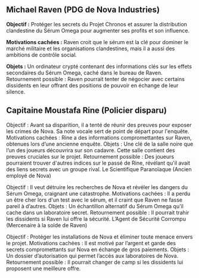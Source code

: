 ## Michael Raven (PDG de Nova Industries)

**Objectif :** Protéger les secrets du Projet Chronos et assurer la distribution clandestine du Sérum Omega pour augmenter ses profits et son influence.

**Motivations cachées :** Raven croit que le sérum est la clé pour dominer le marché militaire et les organisations clandestines, mais il a aussi des ambitions de contrôle social.

**Objets :** Un ordinateur crypté contenant des informations clés sur les effets secondaires du Sérum Omega, caché dans le bureau de Raven.
Retournement possible : Raven pourrait tenter de négocier avec certains dissidents en leur offrant des positions de pouvoir en échange de leur silence.

## Capitaine Moustafa Rine (Policier disparu)

Objectif : Avant sa disparition, il a tenté de réunir des preuves pour exposer les crimes de Nova. Sa note vocale sert de point de départ pour l'enquête.
Motivations cachées : Rine a des informations compromettantes sur Raven, obtenues lors d’une ancienne enquête.
Objets : Une clé de la salle noire que l’un des joueurs découvrira sur son cadavre. Cette salle contient des preuves cruciales sur le projet.
Retournement possible : Des joueurs pourraient trouver d'autres indices sur le passé de Rine, révélant qu'il avait des liens secrets avec un groupe rival.
Le Scientifique Paranoïaque (Ancien employé de Nova)

Objectif : Il veut détruire les recherches de Nova et révéler les dangers du Sérum Omega, craignant une catastrophe.
Motivations cachées : Il a perdu un être cher lors d'un test avec le sérum, et il craint que Raven ne fasse pareil à d’autres.
Objets : Un échantillon alternatif du Sérum Omega qu’il cache dans un laboratoire secret.
Retournement possible : Il pourrait trahir les dissidents si Raven lui offre la sécurité.
L’Agent de Sécurité Corrompu (Mercenaire à la solde de Raven)

Objectif : Protéger les installations de Nova et éliminer toute menace envers le projet.
Motivations cachées : Il est motivé par l’argent et garde des secrets compromettants sur Nova en échange de gros paiements.
Objets : Un dossier d’autorisation qui permet l’accès aux laboratoires de Nova.
Retournement possible : Il pourrait changer de camp si les dissidents lui proposent une meilleure offre.